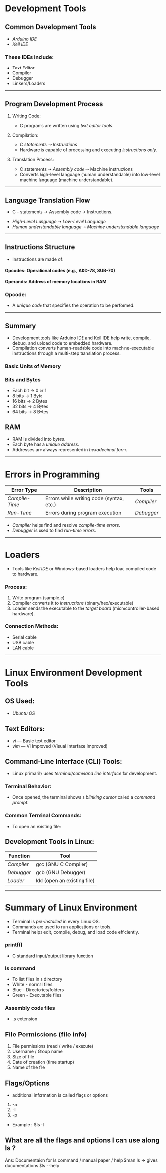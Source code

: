 # Development Tools

## Common Development Tools
- *Arduino IDE*
- *Keil IDE*

### These IDEs include:
- Text Editor
- Compiler
- Debugger
- Linkers/Loaders

---

## Program Development Process

1. Writing Code:
   - C programs are written using *text editor tools*.

2. Compilation:
   - *C statements ➝ Instructions*
   - Hardware is capable of processing and executing *instructions only*.

3. Translation Process:
   - C statements ➝ *Assembly code* ➝ Machine instructions
   - Converts high-level language (human understandable) into low-level machine language (machine understandable).

---

## Language Translation Flow

* C - statements  -> Assembly code  -> Instructions.

- *High-Level Language* ➝ *Low-Level Language*
- *Human understandable language* ➝ *Machine understandable language*

---

## Instructions Structure

* Instructions are made of:
#### Opcodes: Operational codes (e.g., ADD-78, SUB-70)
#### Operands: Address of memory locations in RAM

###  Opcode:
- A *unique code* that specifies the operation to be performed.

---

## Summary
- Development tools like Arduino IDE and Keil IDE help write, compile, debug, and upload code to embedded hardware.
- Compilation converts human-readable code into machine-executable instructions through a multi-step translation process.



### Basic Units of Memory

### Bits and Bytes
- Each bit → 0 or 1
- 8 bits → 1 Byte
- 16 bits → 2 Bytes
- 32 bits → 4 Bytes
- 64 bits → 8 Bytes

## RAM
- RAM is divided into *bytes*.
- Each byte has a *unique address*.
- Addresses are always represented in *hexadecimal form*.

---

# Errors in Programming

| Error Type       | Description                                | Tools           |
|------------------|--------------------------------------------|-----------------|
| *Compile-Time* | Errors while writing code (syntax, etc.)   | *Compiler*    |
| *Run-Time*     | Errors during program execution            | *Debugger*    |

-  *Compiler* helps find and resolve *compile-time errors*.
-  *Debugger* is used to find *run-time errors*.

---

# Loaders

- Tools like *Keil IDE* or Windows-based loaders help load compiled code to hardware.

### Process:
1. Write program (sample.c)
2. Compiler converts it to *instructions* (binary/hex/executable)
3. Loader sends the executable to the *target board* (microcontroller-based hardware).

### Connection Methods:
- Serial cable
- USB cable
- LAN cable

---

# Linux Environment Development Tools

## OS Used:
- *Ubuntu OS*

## Text Editors:
- *vi* — Basic text editor
- *vim* — Vi Improved (Visual Interface Improved)

## Command-Line Interface (CLI) Tools:
- Linux primarily uses *terminal/command line interface* for development.

### Terminal Behavior:
- Once opened, the terminal shows a *blinking cursor* called a *command prompt*.

### Common Terminal Commands:
- To open an existing file:



## Development Tools in Linux:
| Function    | Tool              |
|--------------|-------------------|
| *Compiler* | gcc (GNU C Compiler) |
| *Debugger* | gdb (GNU Debugger)   |
| *Loader*   | ldd (open an existing file) |

---

# Summary of Linux Environment
- Terminal is *pre-installed* in every Linux OS.
- Commands are used to run applications or tools.
- Terminal helps edit, compile, debug, and load code efficiently.

### printf()
* C standard input/output library function

### ls command
* To list files in a directory
* White  -  normal files
* Blue   -  Directories/folders
* Green  -  Executable files

### Assembly code files
*  .s extension

## File Permissions (file info)

1) File permissions (read / write / execute)
2) Username / Group name
3) Size of file
4) Date of creation (time startup)
5) Name of the file

## Flags/Options
   -  additional information is called flags or options
1) -a
2) -l
3) -p

* Example : $ls -l

## What are all the flags and options I can use along ls ? 
Ans: Documentaion for ls command / manual paper / help
      $man ls     ->    gives ducumentations
      $ls --help  
      